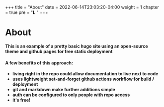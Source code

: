 +++
title = "About"
date = 2022-06-14T23:03:20-04:00
weight = 1
chapter = true
pre = "<b>I. </b>"
+++

# About

**This is an example of a pretty basic hugo site using an open-source theme and github pages for free static deployment**

#### A few benefits of this approach:
- **living right in the repo could allow documentation to live next to code**
- **uses lightweight set-and-forget github actions workflow for build / deployment**
- **git and markdown make further additions simple**
- **auth can be configured to only people with repo access**
- **it's free!**